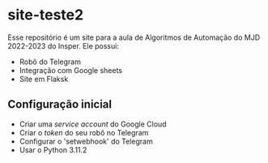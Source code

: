 # site-teste2

Esse repositório é um site para a aula de Algoritmos de Automação do MJD 2022-2023 do Insper. Ele possui:

- Robô do Telegram
- Integração com Google sheets
- Site em Flaksk

## Configuração inicial
- Criar uma *service account* do Google Cloud
- Criar o *token* do seu robô no Telegram
- Configurar o 'setwebhook' do Telegram
- Usar o Python 3.11.2
